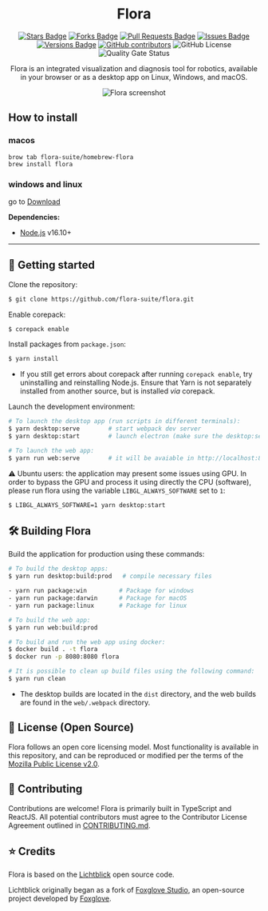 <h1 align="center">Flora</h1>

<div align="center">
  <a href="https://github.com/flora-suite/flora/stargazers"><img src="https://img.shields.io/github/stars/flora-suite/flora" alt="Stars Badge"/></a>
  <a href="https://github.com/flora-suite/flora/network/members"><img src="https://img.shields.io/github/forks/flora-suite/flora" alt="Forks Badge"/></a>
  <a href="https://github.com/flora-suite/flora/pulls"><img src="https://img.shields.io/github/issues-pr/flora-suite/flora" alt="Pull Requests Badge"/></a>
  <a href="https://github.com/flora-suite/flora/issues"><img src="https://img.shields.io/github/issues/flora-suite/flora" alt="Issues Badge"/></a>
  <a href="https://github.com/flora-suite/flora/issues"><img src="https://img.shields.io/github/package-json/v/flora-suite/flora" alt="Versions Badge"/></a>
  <a href="https://github.com/flora-suite/flora/graphs/contributors"><img alt="GitHub contributors" src="https://img.shields.io/github/contributors/flora-suite/flora?color=2b9348"></a>
 <img alt="GitHub License" src="https://img.shields.io/github/license/flora-suite/flora">
  <img src="https://sonarcloud.io/api/project_badges/measure?project=flora-suite_flora2&metric=alert_status" alt="Quality Gate Status"/>
<br />
<p align="center">
Flora is an integrated visualization and diagnosis tool for robotics, available in your browser or as a desktop app on Linux, Windows, and macOS.
</p>
  <p align="center">
    <img alt="Flora screenshot" src="https://flora.fan/screenshot.png">
  </p>
</div>

## How to install

### macos

```shell
brow tab flora-suite/homebrew-flora
brew install flora
```

### windows and linux

go to [Download](https://github.com/flora-suite/flora/releases)

**Dependencies:**

- [Node.js](https://nodejs.org/en/) v16.10+

<hr/>

## :rocket: Getting started

Clone the repository:

```sh
$ git clone https://github.com/flora-suite/flora.git
```

Enable corepack:

```sh
$ corepack enable
```

Install packages from `package.json`:

```sh
$ yarn install
```

- If you still get errors about corepack after running `corepack enable`, try uninstalling and reinstalling Node.js. Ensure that Yarn is not separately installed from another source, but is installed _via_ corepack.

Launch the development environment:

```sh
# To launch the desktop app (run scripts in different terminals):
$ yarn desktop:serve        # start webpack dev server
$ yarn desktop:start        # launch electron (make sure the desktop:serve finished to build)

# To launch the web app:
$ yarn run web:serve        # it will be avaiable in http://localhost:8080
```

:warning: Ubuntu users: the application may present some issues using GPU. In order to bypass the GPU and process it using directly the CPU (software), please run flora using the variable `LIBGL_ALWAYS_SOFTWARE` set to `1`:

```sh
$ LIBGL_ALWAYS_SOFTWARE=1 yarn desktop:start
```

## :hammer_and_wrench: Building Flora

Build the application for production using these commands:

```sh
# To build the desktop apps:
$ yarn run desktop:build:prod   # compile necessary files

- yarn run package:win         # Package for windows
- yarn run package:darwin      # Package for macOS
- yarn run package:linux       # Package for linux

# To build the web app:
$ yarn run web:build:prod

# To build and run the web app using docker:
$ docker build . -t flora
$ docker run -p 8080:8080 flora

# It is possible to clean up build files using the following command:
$ yarn run clean
```

- The desktop builds are located in the `dist` directory, and the web builds are found in the `web/.webpack` directory.

## :pencil: License (Open Source)

Flora follows an open core licensing model. Most functionality is available in this repository, and can be reproduced or modified per the terms of the [Mozilla Public License v2.0](/LICENSE).

## :handshake: Contributing

Contributions are welcome! Flora is primarily built in TypeScript and ReactJS. All potential contributors must agree to the Contributor License Agreement outlined in [CONTRIBUTING.md](CONTRIBUTING.md).

## :star: Credits

Flora is based on the [Lichtblick](https://github.com/Lichtblick-Suite/lichtblick) open source code.

Lichtblick originally began as a fork of [Foxglove Studio](https://github.com/foxglove/studio), an open-source project developed by [Foxglove](https://foxglove.dev/).
